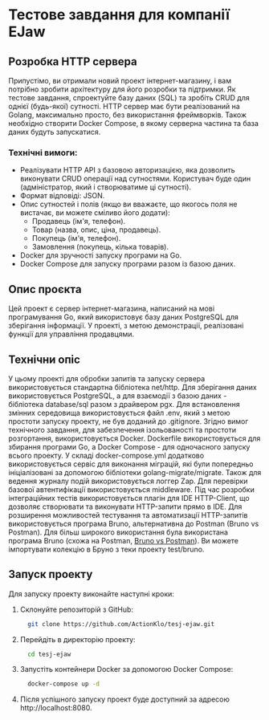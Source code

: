 # Тестове завдання для компанії EJaw

## Розробка HTTP сервера
Припустімо, ви отримали новий проект інтернет-магазину, і вам потрібно зробити архітектуру для його розробки та підтримки. Як тестове завдання, спроектуйте базу даних (SQL) та зробіть CRUD для однієї (будь-якої) сутності. HTTP сервер має бути реалізований на Golang, максимально просто, без використання фреймворків. Також необхідно створити Docker Compose, в якому серверна частина та база даних будуть запускатися.

### Технічні вимоги:
- Реалізувати HTTP API з базовою авторизацією, яка дозволить виконувати CRUD операції над сутностями. Користувач буде один (адміністратор, який і створюватиме ці сутності).
- Формат відповіді: JSON.
- Опис сутностей і полів (якщо ви вважаєте, що якогось поля не вистачає, ви можете сміливо його додати):
    - Продавець (ім'я, телефон).
    - Товар (назва, опис, ціна, продавець).
    - Покупець (ім'я, телефон).
    - Замовлення (покупець, кілька товарів).
- Docker для зручності запуску програми на Go.
- Docker Compose для запуску програми разом із базою даних.

## Опис проєкта
Цей проект є сервер інтернет-магазина, написаний на мові програмування Go, який використовує базу даних PostgreSQL для зберігання інформації. 
У проекті, з метою демонстрації, реалізовані функції для управління продавцями.

## Технічни опіс
У цьому проекті для обробки запитів та запуску сервера використовується стандартна бібліотека net/http. Для зберігання даних використовується PostgreSQL, а для взаємодії з базою даних - бібліотека database/sql разом з драйвером pgx.
Для встановлення змінних середовища використовується файл .env, який з метою простоти запуску проекту, не був доданий до .gitignore.
Згідно вимог технічного завдання, для забезпечення ізольованості та простоти розгортання, використовується Docker. Dockerfile використовується для збирання програми Go, а Docker Compose - для одночасного запуску всього проекту.
У складі docker-compose.yml додатково використовується сервіс для виконання міграцій, які були попередньо ініціалізовані за допомогою бібліотеки golang-migrate/migrate.
Також для ведення журналу подій використовується логгер Zap.
Для перевірки базової автентифікації використовується middleware.
Під час розробки інтеграційних тестів використовується плагін для IDE HTTP-Client, що дозволяє створювати та виконувати HTTP-запити прямо в IDE.
Для розширення можливостей тестування та автоматизації HTTP-запитів використовується програма Bruno, альтернативна до Postman (Bruno vs Postman).
Для більш широкого використання була використана програма Bruno (схожа на Postman, [Bruno vs Postman](https://www.usebruno.com/compare/bruno-vs-postman)).
Ви можете імпортувати колекцію в Бруно з теки проекту test/bruno.

## Запуск проекту

Для запуску проекту виконайте наступні кроки:

1. Склонуйте репозиторій з GitHub:

    ```bash
      git clone https://github.com/ActionKlo/tesj-ejaw.git
    ```

2. Перейдіть в директорію проекту:

    ```bash
      cd tesj-ejaw
    ```

3. Запустіть контейнери Docker за допомогою Docker Compose:

    ```bash
      docker-compose up -d
    ```

4. Після успішного запуску проект буде доступний за адресою http://localhost:8080.
